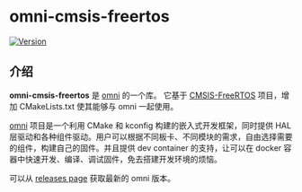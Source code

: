 # omni-cmsis-freertos

[![Version](https://img.shields.io/github/v/release/LuckkMaker/omni-cmsis-freertos)](https://github.com/LuckkMaker/omni-cmsis-freertos/releases/latest)


## 介绍

**omni-cmsis-freertos** 是 [omni](https://github.com/LuckkMaker/omni) 的一个库。 它基于 [CMSIS-FreeRTOS](https://github.com/ARM-software/CMSIS-FreeRTOS) 项目，增加 CMakeLists.txt 使其能够与 omni 一起使用。

[omni](https://github.com/LuckkMaker/omni) 项目是一个利用 CMake 和 kconfig 构建的嵌入式开发框架，同时提供 HAL 层驱动和各种组件驱动。用户可以根据不同板卡、不同模块的需求，自由选择需要的组件，构建自己的固件。并且提供 dev container 的支持，让可以在 docker 容器中快速开发、编译、调试固件，免去搭建开发环境的烦恼。

可以从 [releases page](https://github.com/LuckkMaker/omni/releases) 获取最新的 omni 版本。
